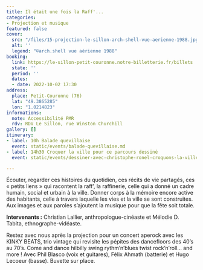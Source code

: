 ```yaml
---
title: Il était une fois la Raff'...
categories:
- Projection et musique
featured: false
cover:
  src: "/files/15-projection-le-sillon-arch-shell-vue-aerienne-1988.jpg"
  alt: ''
  legend: "©arch.shell vue aérienne 1988"
booking:
  link: https://le-sillon-petit-couronne.notre-billetterie.fr/billets
  state: ''
  period: ''
  dates:
  - date: 2022-10-02 17:30
address:
  place: Petit-Couronne (76)
  lat: "49.3865285"
  lon: "1.0214823"
informations:
  note: Accessibilité PMR
  rdv: RDV Le Sillon, rue Winston Churchill
gallery: []
itinerary:
- label: 10h Balade quevillaise
  event: static/events/balade-quevillaise.md
- label: 14h30 Croquer la ville pour ce parcours dessiné
  event: static/events/dessiner-avec-christophe-ronel-croquons-la-ville.md

---
```

Écouter, regarder ces histoires du quotidien, ces récits de vie partagés, ces « petits liens » qui racontent la raff’, la raffinerie, celle qui a donné un cadre humain, social et urbain à la ville. Donner corps à la mémoire encore active des habitants, celle à travers laquelle les vies et la ville se sont construites. Aux images et aux paroles s’ajoutent la musique pour que la fête soit totale.

**Intervenants :** Christian Lallier, anthropologue-cinéaste et Mélodie D. Tabita, ethnographe-vidéaste.

Restez avec nous après la projection pour un concert aperock avec les KINKY BEATS, trio vintage qui revisite les pépites des dancefloors des 40’s au 70’s. Come and dance hilbilly swing rythm’n’blues twist rock’n’roll… and more ! Avec Phil Blasco (voix et guitares), Félix Ahmath (batterie) et Hugo Lecoeur (basse). Buvette sur place.
